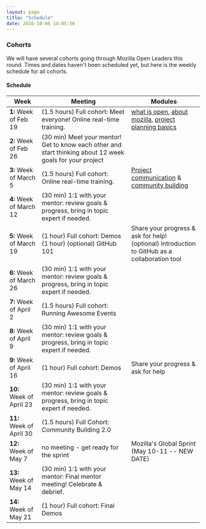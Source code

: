 ```yaml
---
layout: page
title: "Schedule"
date: 2016-10-06 14:05:56
---
```


### Cohorts

We will have several cohorts going through Mozilla Open Leaders this round. Times and dates haven't been scheduled yet, but here is the weekly schedule for all cohorts.

#### Schedule

Week | Meeting | Modules
--- | --- | ---
<b>1:</b> Week of Feb 19 | (1.5 hours) Full cohort: Meet everyone! Online real-time training. | [what is open](https://mozilla.github.io/open-leadership-training-series/articles/introduction-to-open-leadership/introduction-to-working-open/), [about mozilla](https://mozilla.github.io/open-leadership-training-series/articles/introduction-to-open-leadership/getting-to-know-mozilla-and-the-leadership-network/), [project planning basics](https://mozilla.github.io/open-leadership-training-series/articles/opening-your-project/)
<b>2:</b> Week of Feb 26 | (30 min) Meet your mentor! Get to know each other and start thinking about 12 week goals for your project |
<b>3:</b> Week of March 5 | (1.5 hours) Full cohort: Online real-time training. | [Project communication](https://mozilla.github.io/open-leadership-training-series/articles/opening-your-project/write-a-great-project-readme/) & [community building](https://mozilla.github.io/open-leadership-training-series/articles/building-communities-of-contributors/)
<b>4:</b> Week of March 12 | (30 min) 1:1 with your mentor: review goals & progress, bring in topic expert if needed. |
<b>5:</b> Week of March 19 | (1 hour) Full cohort: Demos <br />(1 hour) (optional) GitHub 101 | Share your progress & ask for help! <br /> (optional) Introduction to GitHub as a collaboration tool
<b>6:</b> Week of March 26 | (30 min) 1:1 with your mentor: review goals & progress, bring in topic expert if needed. |
<b>7:</b> Week of April 2  | (1.5 hours) Full cohort: Running Awesome Events |
<b>8:</b> Week of April 9  | (30 min) 1:1 with your mentor: review goals & progress, bring in topic expert if needed. |
<b>9:</b> Week of April 16 | (1 hour) Full cohort: Demos | Share your progress & ask for help
<b>10:</b> Week of April 23  | (30 min) 1:1 with your mentor: review goals & progress, bring in topic expert if needed. |
<b>11:</b> Week of April 30 |  (1.5 hours) Full Cohort: Community Building 2.0 |
<b>12:</b> Week of May 7 | no meeting - get ready for the sprint | Mozilla's Global Sprint (May 10-11 -- NEW DATE)
<b>13:</b> Week of May 14 | (30 min) 1:1 with your mentor: Final mentor meeting! Celebrate & debrief. |
<b>14:</b> Week of May 21 | (1 hour) Full cohort: Final Demos |